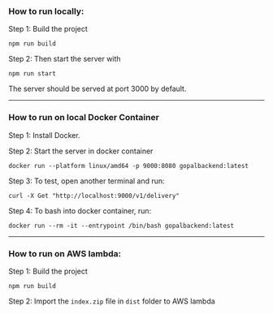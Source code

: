 ### How to run locally:

Step 1: Build the project
```
npm run build
``` 

Step 2: Then start the server with

```
npm run start
```

The server should be served at port 3000 by default.

-------------------
### How to run on local Docker Container

Step 1: Install Docker.

Step 2: Start the server in docker container
```
docker run --platform linux/amd64 -p 9000:8080 gopalbackend:latest
```

Step 3: To test, open another terminal and run:
```
curl -X Get "http://localhost:9000/v1/delivery"
```

Step 4: To bash into docker container, run:
```
docker run --rm -it --entrypoint /bin/bash gopalbackend:latest
```

--------------------
### How to run on AWS lambda:
Step 1: Build the project
```
npm run build
```

Step 2: Import the `index.zip` file in `dist` folder to AWS lambda
